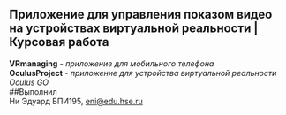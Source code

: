 ## Приложение для управления показом видео на устройствах виртуальной реальности | Курсовая работа

**VRmanaging** - _приложение для мобильного телефона_  
**OculusProject** - _приложение для устройства виртуальной реальности Oculus GO_  
##Выполнил  
Ни Эдуард БПИ195, eni@edu.hse.ru

